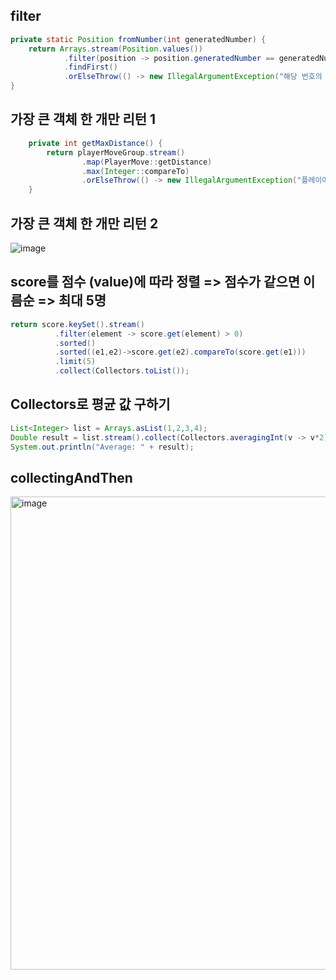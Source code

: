 ## filter
```java
private static Position fromNumber(int generatedNumber) {
    return Arrays.stream(Position.values())
            .filter(position -> position.generatedNumber == generatedNumber)
            .findFirst()
            .orElseThrow(() -> new IllegalArgumentException("해당 번호의 포지션은 없습니다."));
}
```
## 가장 큰 객체 한 개만 리턴 1
```java
    private int getMaxDistance() {
        return playerMoveGroup.stream()
                .map(PlayerMove::getDistance)
                .max(Integer::compareTo)
                .orElseThrow(() -> new IllegalArgumentException("플레이어 이동현황이 비어있습니다"));
    }
```

## 가장 큰 객체 한 개만 리턴 2

![image](https://github.com/skylar1220/wootech-final-test-study/assets/110809927/0a34fb11-d37f-4a9f-91d7-2b4070d16e89)


## score를 점수 (value)에 따라 정렬 => 점수가 같으면 이름순 => 최대 5명

```java
return score.keySet().stream()
          .filter(element -> score.get(element) > 0)
          .sorted()
          .sorted((e1,e2)->score.get(e2).compareTo(score.get(e1)))
          .limit(5)
          .collect(Collectors.toList());
```

## Collectors로 평균 값 구하기

```java
List<Integer> list = Arrays.asList(1,2,3,4);
Double result = list.stream().collect(Collectors.averagingInt(v -> v*2));
System.out.println("Average: " + result);
```

## collectingAndThen
<img width="757" alt="image" src="https://github.com/skylar1220/wootech-final-test-study/assets/110809927/b470242c-9640-4896-8e46-f51ab171e2b9">
